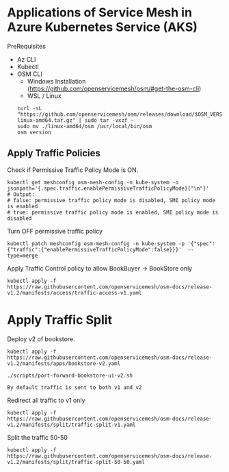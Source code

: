 # Applications of Service Mesh in Azure Kubernetes Service (AKS)

PreRequisites
- Az CLI
- Kubectl
- OSM CLI 
  - Windows Installation (https://github.com/openservicemesh/osm/#get-the-osm-cli)
  - WSL / Linux
  ```
  curl -sL "https://github.com/openservicemesh/osm/releases/download/$OSM_VERSION/osm-$OSM_VERSION-linux-amd64.tar.gz" | sudo tar -vxzf -
  sudo mv ./linux-amd64/osm /usr/local/bin/osm
  osm version
  ```

## Apply Traffic Policies

Check if Permissive Traffic Policy Mode is ON. 

  ```
  kubectl get meshconfig osm-mesh-config -n kube-system -o jsonpath='{.spec.traffic.enablePermissiveTrafficPolicyMode}{"\n"}'
  # Output:
  # false: permissive traffic policy mode is disabled, SMI policy mode is enabled
  # true: permissive traffic policy mode is enabled, SMI policy mode is disabled
  ```

Turn OFF permissive traffic policy
```
kubectl patch meshconfig osm-mesh-config -n kube-system -p '{"spec":{"traffic":{"enablePermissiveTrafficPolicyMode":false}}}'  --type=merge
```

Apply Traffic Control policy to allow BookBuyer -> BookStore only
```
kubectl apply -f https://raw.githubusercontent.com/openservicemesh/osm-docs/release-v1.2/manifests/access/traffic-access-v1.yaml
```

# Apply Traffic Split

Deploy v2 of bookstore.

```
kubectl apply -f https://raw.githubusercontent.com/openservicemesh/osm-docs/release-v1.2/manifests/apps/bookstore-v2.yaml

./scripts/port-forward-bookstore-ui-v2.sh

By default traffic is sent to both v1 and v2
```

Redirect all traffic to v1 only 
```
kubectl apply -f https://raw.githubusercontent.com/openservicemesh/osm-docs/release-v1.2/manifests/split/traffic-split-v1.yaml
```

Split the traffic 50-50
```
kubectl apply -f https://raw.githubusercontent.com/openservicemesh/osm-docs/release-v1.2/manifests/split/traffic-split-50-50.yaml

```










